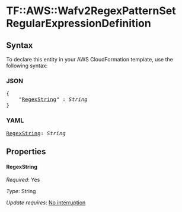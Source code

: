 # TF::AWS::Wafv2RegexPatternSet RegularExpressionDefinition

## Syntax

To declare this entity in your AWS CloudFormation template, use the following syntax:

### JSON

<pre>
{
    "<a href="#regexstring" title="RegexString">RegexString</a>" : <i>String</i>
}
</pre>

### YAML

<pre>
<a href="#regexstring" title="RegexString">RegexString</a>: <i>String</i>
</pre>

## Properties

#### RegexString

_Required_: Yes

_Type_: String

_Update requires_: [No interruption](https://docs.aws.amazon.com/AWSCloudFormation/latest/UserGuide/using-cfn-updating-stacks-update-behaviors.html#update-no-interrupt)

